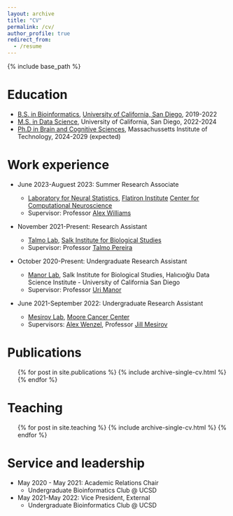 ```yaml
---
layout: archive
title: "CV"
permalink: /cv/
author_profile: true
redirect_from:
  - /resume
---
```


{% include base_path %}

Education
======
* [B.S. in Bioinformatics](https://biology.ucsd.edu/education/undergrad/maj-min/majors/fall20-later/bioinformatics.html), [University of California, San Diego](https://ucsd.edu), 2019-2022
* [M.S. in Data Science](https://datascience.ucsd.edu/graduate/ms-program/), University of California, San Diego, 2022-2024
* [Ph.D in Brain and Cognitive Sciences](https://bcs.mit.edu/academic-program/brain-and-cognitive-sciences-phd-program), Massachussetts Institute of Technology, 2024-2029 (expected)

Work experience
======
* June 2023-Auguest 2023: Summer Research Associate
  * [Laboratory for Neural Statistics](http://neurostatslab.org), [Flatiron Institute](https://www.simonsfoundation.org/flatiron/) [Center for Computational Neuroscience](https://www.simonsfoundation.org/flatiron/center-for-computational-neuroscience/)
  * Supervisor: Professor [Alex Williams](http://alexhwilliams.info)
* November 2021-Present: Research Assistant
  * [Talmo Lab](https://talmolab.org), [Salk Institute for Biological Studies](https://www.salk.edu)
  * Supervisor: Professor [Talmo Pereira](https://talmopereira.com)

* October 2020-Present: Undergraduate Research Assistant
  * [Manor Lab](https://manorlab.ucsd.edu), Salk Institute for Biological Studies, Halıcıoğlu Data Science Institute - University of California San Diego
  * Supervisor: Professor [Uri Manor](https://manorlab.ucsd.edu/our-team/)
  
* June 2021-September 2022: Undergraduate Research Assistant
  * [Mesirov Lab](https://mesirovlab.org), [Moore Cancer Center](https://moorescancercenter.ucsd.edu)
  * Supervisors: [Alex Wenzel](https://alex-wenzel.github.io), Professor [Jill Mesirov](https://vchs.ucsd.edu/about/leadership/mesirov.html)
  
<!-- Skills
======
* Skill 1
* Skill 2
  * Sub-skill 2.1
  * Sub-skill 2.2
  * Sub-skill 2.3
* Skill 3 -->

Publications
======
  <ul>{% for post in site.publications %}
    {% include archive-single-cv.html %}
  {% endfor %}</ul>
  
<!-- Talks
======
  <ul>{% for post in site.talks %}
    {% include archive-single-talk-cv.html %}
  {% endfor %}</ul> -->
  
Teaching
======
  <ul>{% for post in site.teaching %}
    {% include archive-single-cv.html %}
  {% endfor %}</ul>
  
Service and leadership
======
* May 2020 - May 2021: Academic Relations Chair
  * Undergraduate Bioinformatics Club @ UCSD
* May 2021-May 2022: Vice President, External
  * Undergraduate Bioinformatics Club @ UCSD
